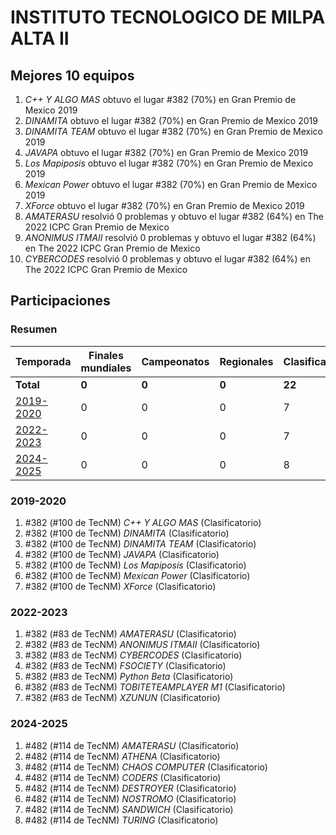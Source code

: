 # INSTITUTO TECNOLOGICO DE MILPA ALTA II

## Mejores 10 equipos

1. _C++ Y ALGO MAS_ obtuvo el lugar #382 (70%) en Gran Premio de Mexico 2019
1. _DINAMITA_ obtuvo el lugar #382 (70%) en Gran Premio de Mexico 2019
1. _DINAMITA TEAM_ obtuvo el lugar #382 (70%) en Gran Premio de Mexico 2019
1. _JAVAPA_ obtuvo el lugar #382 (70%) en Gran Premio de Mexico 2019
1. _Los Mapiposis_ obtuvo el lugar #382 (70%) en Gran Premio de Mexico 2019
1. _Mexican Power_ obtuvo el lugar #382 (70%) en Gran Premio de Mexico 2019
1. _XForce_ obtuvo el lugar #382 (70%) en Gran Premio de Mexico 2019
1. _AMATERASU_ resolvió 0 problemas y obtuvo el lugar #382 (64%) en The 2022 ICPC Gran Premio de Mexico
1. _ANONIMUS ITMAII_ resolvió 0 problemas y obtuvo el lugar #382 (64%) en The 2022 ICPC Gran Premio de Mexico
1. _CYBERCODES_ resolvió 0 problemas y obtuvo el lugar #382 (64%) en The 2022 ICPC Gran Premio de Mexico

## Participaciones

### Resumen

| Temporada | Finales mundiales | Campeonatos | Regionales | Clasificatorios | Equipos |
| --- | --- | --- | --- | --- | --- |
| **Total** | **0** | **0** | **0** | **22** | **22** |
| [2019-2020](#2019-2020) | 0 | 0 | 0 | 7 | 7 |
| [2022-2023](#2022-2023) | 0 | 0 | 0 | 7 | 7 |
| [2024-2025](#2024-2025) | 0 | 0 | 0 | 8 | 8 |

### 2019-2020

1. #382 (#100 de TecNM) _C++ Y ALGO MAS_ (Clasificatorio)
1. #382 (#100 de TecNM) _DINAMITA_ (Clasificatorio)
1. #382 (#100 de TecNM) _DINAMITA TEAM_ (Clasificatorio)
1. #382 (#100 de TecNM) _JAVAPA_ (Clasificatorio)
1. #382 (#100 de TecNM) _Los Mapiposis_ (Clasificatorio)
1. #382 (#100 de TecNM) _Mexican Power_ (Clasificatorio)
1. #382 (#100 de TecNM) _XForce_ (Clasificatorio)

### 2022-2023

1. #382 (#83 de TecNM) _AMATERASU_ (Clasificatorio)
1. #382 (#83 de TecNM) _ANONIMUS ITMAII_ (Clasificatorio)
1. #382 (#83 de TecNM) _CYBERCODES_ (Clasificatorio)
1. #382 (#83 de TecNM) _FSOCIETY_ (Clasificatorio)
1. #382 (#83 de TecNM) _Python Beta_ (Clasificatorio)
1. #382 (#83 de TecNM) _TOBITETEAMPLAYER M1_ (Clasificatorio)
1. #382 (#83 de TecNM) _XZUNUN_ (Clasificatorio)

### 2024-2025

1. #482 (#114 de TecNM) _AMATERASU_ (Clasificatorio)
1. #482 (#114 de TecNM) _ATHENA_ (Clasificatorio)
1. #482 (#114 de TecNM) _CHAOS COMPUTER_ (Clasificatorio)
1. #482 (#114 de TecNM) _CODERS_ (Clasificatorio)
1. #482 (#114 de TecNM) _DESTROYER_ (Clasificatorio)
1. #482 (#114 de TecNM) _NOSTROMO_ (Clasificatorio)
1. #482 (#114 de TecNM) _SANDWICH_ (Clasificatorio)
1. #482 (#114 de TecNM) _TURING_ (Clasificatorio)



